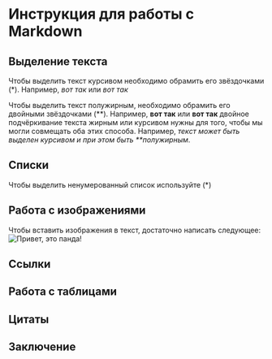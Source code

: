 # Инструкция для работы с Markdown

## Выделение текста

Чтобы выделить текст курсивом необходимо обрамить его звёздочками (*). Например, *вот так* или _вот так_

Чтобы выделить текст полужирным, необходимо обрамить его двойными звёздочками (**). Например, **вот так** или __вот так__ двойное подчёркивание
текста жирным или курсивом нужны для того, чтобы мы могли совмещать оба этих способа. Например, _текст может быть выделен курсивом и при этом быть **полужирным_.

## Списки
Чтобы выделить ненумерованный список используйте (*)
## Работа с изображениями


Чтобы вставить изображения в текст, достаточно написать следующее: 
![Привет, это панда!](Panda.jpg)

## Сcылки

## Работа с таблицами

## Цитаты

## Заключение
